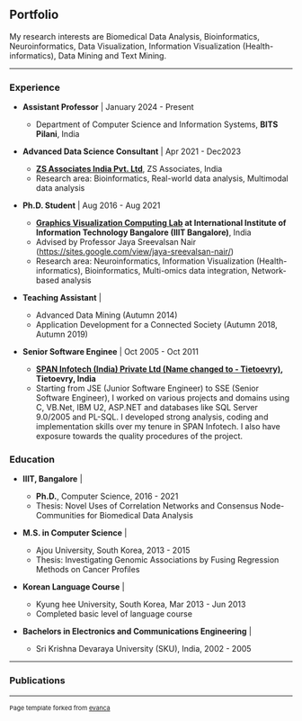 ## Portfolio
My research interests are Biomedical Data Analysis, Bioinformatics, Neuroinformatics, Data Visualization, Information
Visualization (Health-informatics), Data Mining and Text Mining.

---
 
### Experience
- <b>Assistant Professor</b> | January 2024 - Present
  -  Department of Computer Science and Information Systems, <b>BITS Pilani</b>, India

- <b>Advanced Data Science Consultant</b> | Apr 2021 - Dec2023
  - <b>[ZS Associates India Pvt. Ltd](https://www.zs.com/)</b>, ZS Associates, India
  - Research area: Bioinformatics, Real-world data analysis, Multimodal data analysis

- <b>Ph.D. Student</b> | Aug 2016 - Aug 2021
  - <b> [Graphics Visualization Computing Lab](https://www.iiitb.ac.in/GVCL/) at International Institute of Information Technology Bangalore (IIIT Bangalore)</b>, India
  - Advised by Professor Jaya Sreevalsan Nair (https://sites.google.com/view/jaya-sreevalsan-nair/)
  - Research area:  Neuroinformatics, Information Visualization (Health-informatics), Bioinformatics, Multi-omics data integration, Network-based analysis
  
- <b>Teaching Assistant</b> | 
  - Advanced Data Mining (Autumn 2014)
  - Application Development for a Connected Society (Autumn 2018, Autumn 2019)

- <b>Senior Software Enginee</b> | Oct 2005 - Oct 2011
  - <b>[SPAN Infotech (India) Private Ltd (Name changed to - Tietoevry)](https://www.evry.com/in/), Tietoevry, India </b>
  - Starting from JSE (Junior Software Engineer) to SSE (Senior Software Engineer), I worked on various projects and domains using C, VB.Net, IBM U2, ASP.NET and databases like SQL Server 9.0/2005 and PL-SQL. I developed strong analysis, coding and implementation skills over my tenure in SPAN Infotech. I also have exposure towards the quality procedures of the project.

### Education
- <b>IIIT, Bangalore</b> |  
  - <b>Ph.D.</b>, Computer Science, 2016 - 2021
  - Thesis: Novel Uses of Correlation Networks and Consensus Node-Communities for Biomedical Data Analysis 
    
- <b>M.S. in Computer Science</b> |
  - Ajou University, South Korea, 2013 - 2015
  - Thesis: Investigating Genomic Associations by Fusing Regression Methods on Cancer Profiles
   
- <b>Korean Language Course</b> |
   - Kyung hee University, South Korea, Mar 2013 - Jun 2013
   - Completed basic level of language course

- <b>Bachelors in Electronics and Communications  Engineering</b> |
  - Sri Krishna Devaraya University (SKU), India, 2002 - 2005

---

### Publications




---
<p style="font-size:11px">Page template forked from <a href="https://github.com/evanca/quick-portfolio">evanca</a></p>
<!-- Remove above link if you don't want to attibute -->
